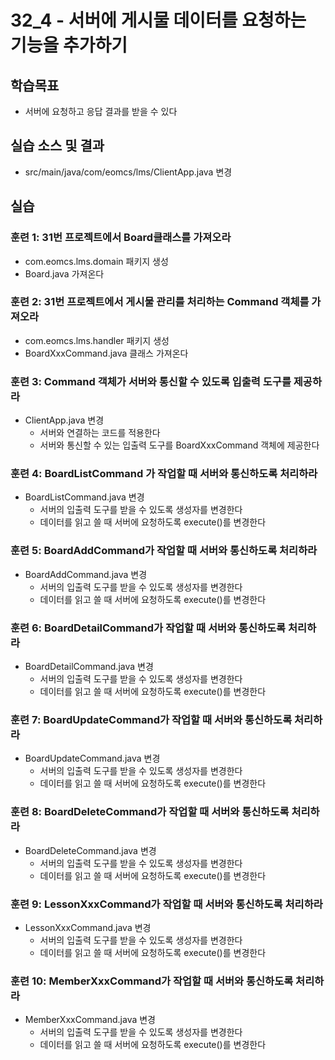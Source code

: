 # 32_4 - 서버에 게시물 데이터를 요청하는 기능을 추가하기

## 학습목표

- 서버에 요청하고 응답 결과를 받을 수 있다

## 실습 소스 및 결과

- src/main/java/com/eomcs/lms/ClientApp.java 변경

## 실습  

### 훈련 1: 31번 프로젝트에서 Board클래스를 가져오라

- com.eomcs.lms.domain 패키지 생성
- Board.java 가져온다

### 훈련 2: 31번 프로젝트에서 게시물 관리를 처리하는 Command 객체를 가져오라

- com.eomcs.lms.handler 패키지 생성
- BoardXxxCommand.java 클래스 가져온다

### 훈련 3: Command 객체가 서버와 통신할 수 있도록 입출력 도구를 제공하라

- ClientApp.java 변경
  - 서버와 연결하는 코드를 적용한다
  - 서버와 통신할 수 있는 입출력 도구를 BoardXxxCommand 객체에 제공한다
  
### 훈련 4: BoardListCommand 가 작업할 때 서버와 통신하도록 처리하라

- BoardListCommand.java 변경
  - 서버의 입출력 도구를 받을 수 있도록 생성자를 변경한다
  - 데이터를 읽고 쓸 때 서버에 요청하도록 execute()를 변경한다
  
### 훈련 5: BoardAddCommand가 작업할 때 서버와 통신하도록 처리하라

- BoardAddCommand.java 변경
  - 서버의 입출력 도구를 받을 수 있도록 생성자를 변경한다
  - 데이터를 읽고 쓸 때 서버에 요청하도록 execute()를 변경한다

### 훈련 6: BoardDetailCommand가 작업할 때 서버와 통신하도록 처리하라

- BoardDetailCommand.java 변경
  - 서버의 입출력 도구를 받을 수 있도록 생성자를 변경한다
  - 데이터를 읽고 쓸 때 서버에 요청하도록 execute()를 변경한다
  
### 훈련 7: BoardUpdateCommand가 작업할 때 서버와 통신하도록 처리하라

- BoardUpdateCommand.java 변경
  - 서버의 입출력 도구를 받을 수 있도록 생성자를 변경한다
  - 데이터를 읽고 쓸 때 서버에 요청하도록 execute()를 변경한다

### 훈련 8: BoardDeleteCommand가 작업할 때 서버와 통신하도록 처리하라

- BoardDeleteCommand.java 변경
  - 서버의 입출력 도구를 받을 수 있도록 생성자를 변경한다
  - 데이터를 읽고 쓸 때 서버에 요청하도록 execute()를 변경한다

### 훈련 9: LessonXxxCommand가 작업할 때 서버와 통신하도록 처리하라

- LessonXxxCommand.java 변경
  - 서버의 입출력 도구를 받을 수 있도록 생성자를 변경한다
  - 데이터를 읽고 쓸 때 서버에 요청하도록 execute()를 변경한다

### 훈련 10: MemberXxxCommand가 작업할 때 서버와 통신하도록 처리하라

- MemberXxxCommand.java 변경
  - 서버의 입출력 도구를 받을 수 있도록 생성자를 변경한다
  - 데이터를 읽고 쓸 때 서버에 요청하도록 execute()를 변경한다




